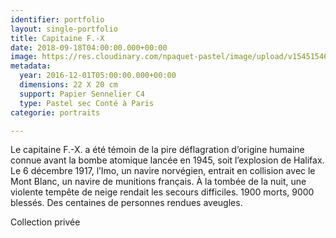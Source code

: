 ```yaml
---
identifier: portfolio
layout: single-portfolio
title: Capitaine F.-X
date: 2018-09-18T04:00:00.000+00:00
image: https://res.cloudinary.com/npaquet-pastel/image/upload/v1545154659/Capt-Fran%C3%A7ois-Xavier-Laviolette-pastel-20-X-22-cm-2016.jpg
metadata:
  year: 2016-12-01T05:00:00.000+00:00
  dimensions: 22 X 20 cm
  support: Papier Sennelier C4
  type: Pastel sec Conté à Paris
categorie: portraits

---
```

Le capitaine F.-X. a été témoin de la pire déflagration d’origine humaine connue avant la bombe atomique lancée en 1945, soit l’explosion de Halifax. Le 6 décembre 1917, l’Imo, un navire norvégien, entrait en collision avec le Mont Blanc, un navire de munitions français. À la tombée de la nuit, une violente tempête de neige rendait les secours difficiles. 1900 morts, 9000 blessés. Des centaines de personnes rendues aveugles.

Collection privée